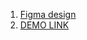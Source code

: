1. [Figma design](https://www.figma.com/file/Ujp7bCFuvuJlkn8TSbQPSZ/%E2%84%9611-(kickstarter)?node-id=0%3A1)
2. [DEMO LINK](https://vlad-tuzenko.github.io/lp_kickstarter)
